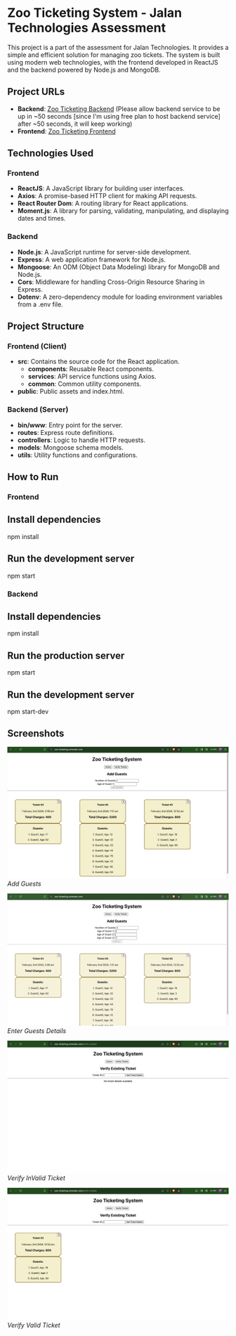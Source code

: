 # Zoo Ticketing System - Jalan Technologies Assessment

This project is a part of the assessment for Jalan Technologies. It provides a simple and efficient solution for managing zoo tickets. The system is built using modern web technologies, with the frontend developed in ReactJS and the backend powered by Node.js and MongoDB.

## Project URLs

- **Backend**: [Zoo Ticketing Backend](https://jalan-zoo-ticketing.onrender.com/)
(Please allow backend service to be up in ~50 seconds [since I'm using free plan to host backend service] after ~50 seconds, it will keep working)
- **Frontend**: [Zoo Ticketing Frontend](https://zoo-ticketing.onrender.com/)

## Technologies Used

### Frontend
- **ReactJS**: A JavaScript library for building user interfaces.
- **Axios**: A promise-based HTTP client for making API requests.
- **React Router Dom**: A routing library for React applications.
- **Moment.js**: A library for parsing, validating, manipulating, and displaying dates and times.

### Backend
- **Node.js**: A JavaScript runtime for server-side development.
- **Express**: A web application framework for Node.js.
- **Mongoose**: An ODM (Object Data Modeling) library for MongoDB and Node.js.
- **Cors**: Middleware for handling Cross-Origin Resource Sharing in Express.
- **Dotenv**: A zero-dependency module for loading environment variables from a .env file.

## Project Structure

### Frontend (Client)
- **src**: Contains the source code for the React application.
  - **components**: Reusable React components.
  - **services**: API service functions using Axios.
  - **common**: Common utility components.
- **public**: Public assets and index.html.

### Backend (Server)
- **bin/www**: Entry point for the server.
- **routes**: Express route definitions.
- **controllers**: Logic to handle HTTP requests.
- **models**: Mongoose schema models.
- **utils**: Utility functions and configurations.

## How to Run

### Frontend
## Install dependencies
npm install

## Run the development server
npm start

### Backend
## Install dependencies
npm install

## Run the production server
npm start

## Run the development server
npm start-dev

## Screenshots

![Screenshot 1](screenshots/addGuests.png)
*Add Guests*

![Screenshot 1](screenshots/guestsDetails.jpg)
*Enter Guests Details*

![Screenshot 1](screenshots/verifyInvalidTicket.png)
*Verify InValid Ticket*

![Screenshot 1](screenshots/verifyValidTicket.png)
*Verify Valid Ticket*